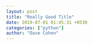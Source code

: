 ```yaml
---
layout: post
title: "Really Good Title"
date: 2019-07-01 01:45:31 +0530
categories: ["python"]
author: "Dave Cohen"
---
```

